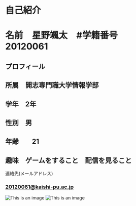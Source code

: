 # 自己紹介　
# 名前　星野颯太　#学籍番号　20120061

## プロフィール
## 所属　開志専門職大学情報学部
## 学年　2年
## 性別　男
## 年齢　　21　
## 趣味　ゲームをすること　配信を見ること



連絡先(メールアドレス)
### 20120061@kaishi-pu.ac.jp
![This is an image]()
![This is an image]()
